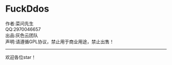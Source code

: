 FuckDdos
======  
作者:菜问先生  
QQ:2970046657  
出品:灰色云团队  
声明:请遵循GPL协议，禁止用于商业用途，禁止出售！  

--------------
欢迎各位star！  
